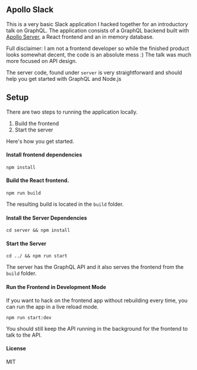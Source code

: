 ## Apollo Slack

This is a very basic Slack application I hacked together for an introductory talk on GraphQL.
The application consists of a GraphQL backend built with [Apollo Server](), a React frontend and an in memory database.

Full disclaimer: I am not a frontend developer so while the finished product looks somewhat decent, the code is an absolute mess :) The talk was much more focused on API design.

The server code, found under `server` is very straightforward and should help you get started with GraphQL and Node.js

## Setup

There are two steps to running the application locally.

1. Build the frontend
2. Start the server

Here's how you get started.

#### Install frontend dependencies

```
npm install
```

#### Build the React frontend.

```
npm run build
```

The resulting build is located in the `build` folder.

#### Install the Server Dependencies

```
cd server && npm install
```

#### Start the Server

```
cd ../ && npm run start
```

The server has the GraphQL API and it also serves the frontend from the `build` folder.


#### Run the Frontend in Development Mode

If you want to hack on the frontend app without rebuilding every time, you can run the app in a live reload mode.

```
npm run start:dev
```

You should still keep the API running in the background for the frontend to talk to the API.

#### License

MIT